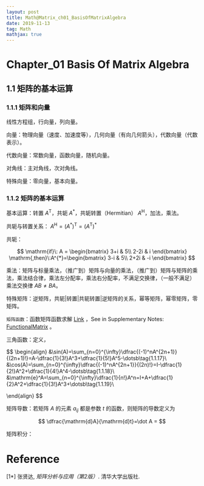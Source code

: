 ```yaml
---
layout: post
title: Math@Matrix_ch01_BasisOfMatrixAlgebra
date: 2019-11-13
tag: Math
mathjax: true
---
```


# Chapter_01 Basis Of Matrix Algebra

## 1.1 矩阵的基本运算

### 1.1.1 矩阵和向量

线性方程组，行向量，列向量。

向量：物理向量（速度、加速度等），几何向量（有向几何箭头），代数向量（代数表示）。

代数向量：常数向量，函数向量，随机向量。

对角线：主对角线，次对角线。

特殊向量：零向量，基本向量。

### 1.1.2 矩阵的基本运算

基本运算：转置 $A^{\mathrm{T}}$，共轭 $A^{\mathrm{*}}$，共轭转置（Hermitian） $A^{\mathrm{H}}$，加法，乘法。

共轭与转置关系： $A^{\mathrm{H}} = (A^{\mathrm{*}})^{\mathrm{T}} = (A^{\mathrm{T}})^{\mathrm{*}}$

共轭：

$$
\mathrm{if}\: A = \begin{bmatrix}
3+i & 5\\
2-2i & i
\end{bmatrix} \mathrm{,then}\:A^{*}=\begin{bmatrix}
3-i & 5\\
2+2i & -i
\end{bmatrix}
$$

乘法：矩阵与标量乘法，（推广到）矩阵与向量的乘法，（推广到）矩阵与矩阵的乘法，乘法结合律，乘法左分配率，乘法右分配率，不满足交换律，（一般不满足）乘法交换律 $AB \ne BA$。

特殊矩阵：逆矩阵，共轭|转置|共轭转置|逆矩阵的关系，幂等矩阵，幂零矩阵，零矩阵。

`矩阵函数`：函数矩阵函数求解 [Link]( https://blog.csdn.net/weixin_39749553/article/details/78835182 ) ，See in Supplementary Notes: [FunctionalMatrix](./2019-11-13-Math@Matrix_SupplementaryNotes01_FunctionalMatrix.md) 。

三角函数：定义，

$$
\begin{align}
&\sin(A)=\sum_{n=0}^{\infty}\dfrac{(-1)^nA^{2n+1}}{(2n+1)!}=A-\dfrac{1}{3!}A^3+\dfrac{1}{5!}A^5-\dotsb\tag{1.1.17}\\
&\cos(A)=\sum_{n=0}^{\infty}\dfrac{(-1)^nA^{2n+1}}{(2n)!}=I-\dfrac{1}{2!}A^2+\dfrac{1}{4!}A^4-\dotsb\tag{1.1.18}\\
&\mathrm{e}^A=\sum_{n=0}^{\infty}\dfrac{1}{n!}A^n=I+A+\dfrac{1}{2}A^2+\dfrac{1}{3!}A^3+\dotsb\tag{1.1.19}\\

\end{align}
$$

矩阵导数：若矩阵 $A$ 的元素 $a_{ij}$ 都是参数 $t$ 的函数，则矩阵的导数定义为

$$
\dfrac{\mathrm{d}A}{\mathrm{d}t}=\dot A = 
$$

矩阵积分：



# Reference

[1*] 张贤达, *矩阵分析与应用（第2版）*. 清华大学出版社.